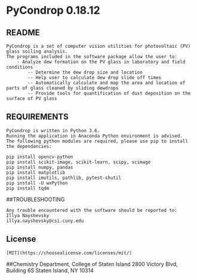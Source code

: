  # PyCondrop 0.18.12

## README

	PyCondrop is a set of computer vision utilities for photovoltaic (PV) glass soiling analysis.
	The programs included in the software package allow the user to:
		- Analyze dew formation on the PV glass in laboratory and field conditions
			-- Determine the dew drop size and location
			-- Help user to calculate dew drop slide off times
			-- Automatically calculate and map the area and location of parts of glass cleaned by sliding dewdrops
			-- Provide tools for quantification of dust deposition on the surface of PV glass


## REQUIREMENTS

	PyCondrop is written in Python 3.6.
	Running the application in Anaconda Python environment is advised.
	The following python modules are required, please use pip to install the dependancies:

```
pip install opencv-python
pip install scikit-image, scikit-learn, scipy, scimage
pip install numpy, pandas
pip install matplotlib
pip install imutils, pathlib, pytest-shutil
pip install -U wxPython
pip install tqdm
```

##TROUBLESHOOTING

	Any trouble encountered with the software should be reported to:
	Illya Nayshevsky
	illya.nayshevsky@csi.cuny.edu

## License
	[MIT](https://choosealicense.com/licenses/mit/)


##Chemistry Department, College of Staten Island
	2800 Victory Blvd, Building 6S
	Staten Island, NY 10314


